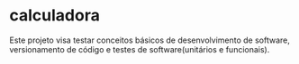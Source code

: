 # calculadora
Este projeto visa testar conceitos básicos de desenvolvimento de software, versionamento de código e testes de software(unitários e funcionais).
